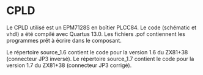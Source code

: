 # CPLD

Le CPLD utilisé est un EPM7128S en boîtier PLCC84.
Le code (schématic et vhdl) a été compilé avec Quartus 13.0.
Les fichiers .pof contiennent les programmes prêt à écrire dans le composant.

Le répertoire source_1.6 contient le code pour la version 1.6 du ZX81+38 (connecteur JP3 inversé).
Le répertoire source_1.7 contient le code pour la version 1.7 du ZX81+38 (connecteur JP3 corrigé).
